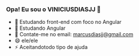 ### Opa! Eu sou o VINICIUSDIASJJ  👋

- 🔭 Estudando front-end com foco no Angular
- 🌱 Estudando Angular
- 📧 Contate-me no email: marcusdiasjj@gmail.com
- 😄  ele/ele
- ⚡ Aceitandotodo tipo de ajuda
